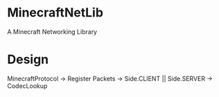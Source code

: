 # MinecraftNetLib
A Minecraft Networking Library

# Design

MinecraftProtocol
    -> Register Packets
    -> Side.CLIENT || Side.SERVER
        -> CodecLookup
